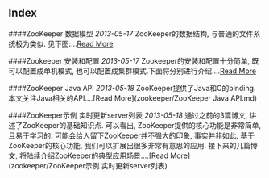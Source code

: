 Index
-----

####ZooKeeper  数据模型
*2013-05-17*
ZooKeeper的数据结构, 与普通的文件系统极为类似. 见下图:...[Read More](zookeeper/ZooKeeper--数据模型.md)

####Zookeeper  安装和配置
*2013-05-17*
Zookeeper的安装和配置十分简单, 既可以配置成单机模式, 也可以配置成集群模式.下面将分别进行介绍....[Read More](zookeeper/Zookeeper--安装和配置.md)

####ZooKeeper Java API
*2013-05-18*
ZooKeeper提供了Java和C的binding. 本文关注Java相关的API....[Read More](zookeeper/ZooKeeper Java API.md)

####ZooKeeper示例 实时更新server列表
*2013-05-18*
通过之前的3篇博文, 讲述了ZooKeeper的基础知识点. 可以看出, ZooKeeper提供的核心功能是非常简单, 且易于学习的. 可能会给人留下ZooKeeper并不强大的印象, 事实并非如此, 基于ZooKeeper的核心功能, 我们可以扩展出很多非常有意思的应用. 接下来的几篇博文, 将陆续介绍ZooKeeper的典型应用场景....[Read More](zookeeper/ZooKeeper示例 实时更新server列表)

